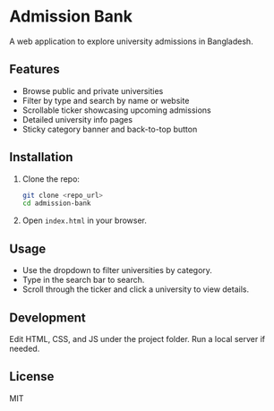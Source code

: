 # Admission Bank

A web application to explore university admissions in Bangladesh.

## Features
- Browse public and private universities
- Filter by type and search by name or website
- Scrollable ticker showcasing upcoming admissions
- Detailed university info pages
- Sticky category banner and back-to-top button

## Installation

1. Clone the repo:
   ```bash
   git clone <repo_url>
   cd admission-bank
   ```
2. Open `index.html` in your browser.

## Usage

- Use the dropdown to filter universities by category.
- Type in the search bar to search.
- Scroll through the ticker and click a university to view details.

## Development

Edit HTML, CSS, and JS under the project folder. Run a local server if needed.

## License
MIT
